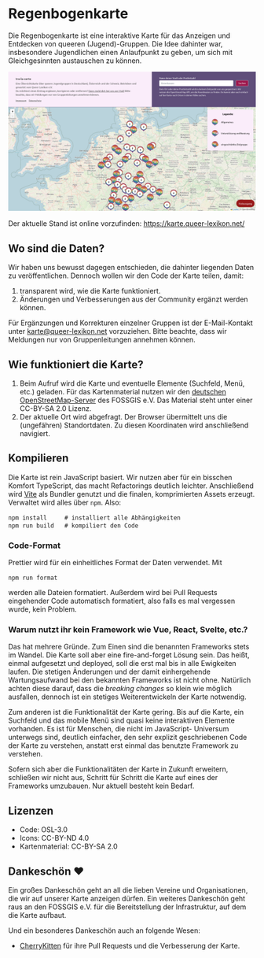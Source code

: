 # Regenbogenkarte

Die Regenbogenkarte ist eine interaktive Karte für das Anzeigen und Entdecken von queeren (Jugend)-Gruppen.
Die Idee dahinter war, insbesondere Jugendlichen einen Anlaufpunkt zu geben, um sich mit Gleichgesinnten austauschen zu können.

<p align="center">
  <img src="./.github/assets/map.png" alt="Screenshot der Karte mit Jugendgruppen" width="738">
</p>

Der aktuelle Stand ist online vorzufinden: https://karte.queer-lexikon.net/

## Wo sind die Daten?

Wir haben uns bewusst dagegen entschieden, die dahinter liegenden Daten zu veröffentlichen.
Dennoch wollen wir den Code der Karte teilen, damit:

1. transparent wird, wie die Karte funktioniert.
2. Änderungen und Verbesserungen aus der Community ergänzt werden können.

Für Ergänzungen und Korrekturen einzelner Gruppen ist der E-Mail-Kontakt unter karte@queer-lexikon.net vorzuziehen. Bitte beachte, dass wir Meldungen nur von Gruppenleitungen annehmen können.

## Wie funktioniert die Karte?

1. Beim Aufruf wird die Karte und eventuelle Elemente (Suchfeld, Menü, etc.) geladen. Für das
   Kartenmaterial nutzen wir den [deutschen OpenStreetMap-Server](https://openstreetmap.de/) des FOSSGIS e.V.
   Das Material steht unter einer CC-BY-SA 2.0 Lizenz.
2. Der aktuelle Ort wird abgefragt. Der Browser übermittelt uns die (ungefähren) Standortdaten.
   Zu diesen Koordinaten wird anschließend navigiert.

## Kompilieren

Die Karte ist rein JavaScript basiert. Wir nutzen aber für ein bisschen Komfort TypeScript, das macht
Refactorings deutlich leichter. Anschließend wird [Vite](https://vitejs.dev/) als Bundler genutzt und
die finalen, komprimierten Assets erzeugt. Verwaltet wird alles über `npm`. Also:

```shell
npm install     # installiert alle Abhängigkeiten
npm run build   # kompiliert den Code
```

### Code-Format

Prettier wird für ein einheitliches Format der Daten verwendet. Mit

```shell
npm run format
```

werden alle Dateien formatiert. Außerdem wird bei Pull Requests eingehender Code automatisch formatiert,
also falls es mal vergessen wurde, kein Problem.

### Warum nutzt ihr kein Framework wie Vue, React, Svelte, etc.?

Das hat mehrere Gründe. Zum Einen sind die benannten Frameworks stets im Wandel. Die Karte soll aber
eine fire-and-forget Lösung sein. Das heißt, einmal aufgesetzt und deployed, soll die erst mal bis in
alle Ewigkeiten laufen. Die stetigen Änderungen und der damit einhergehende Wartungsaufwand bei
den bekannten Frameworks ist nicht ohne. Natürlich achten diese darauf, dass die _breaking changes_
so klein wie möglich ausfallen, dennoch ist ein stetiges Weiterentwickeln der Karte notwendig.

Zum anderen ist die Funktionalität der Karte gering. Bis auf die Karte, ein Suchfeld und das mobile
Menü sind quasi keine interaktiven Elemente vorhanden. Es ist für Menschen, die nicht im JavaScript-
Universum unterwegs sind, deutlich einfacher, den sehr explizit geschriebenen Code der Karte zu verstehen,
anstatt erst einmal das benutzte Framework zu verstehen.

Sofern sich aber die Funktionalitäten der Karte in Zukunft erweitern, schließen wir nicht aus, Schritt
für Schritt die Karte auf eines der Frameworks umzubauen. Nur aktuell besteht kein Bedarf.

## Lizenzen

- Code: OSL-3.0
- Icons: CC-BY-ND 4.0
- Kartenmaterial: CC-BY-SA 2.0

## Dankeschön ❤️

Ein großes Dankeschön geht an all die lieben Vereine und Organisationen, die wir auf unserer Karte anzeigen dürfen.
Ein weiteres Dankeschön geht raus an den FOSSGIS e.V. für die Bereitstellung der Infrastruktur, auf dem die Karte aufbaut.

Und ein besonderes Dankeschön auch an folgende Wesen:

- [CherryKitten](https://github.com/CherryKitten) für ihre Pull Requests und die Verbesserung der Karte.
